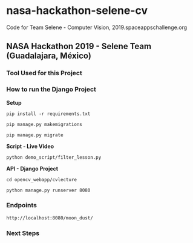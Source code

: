 # nasa-hackathon-selene-cv

Code for Team Selene - Computer Vision, 2019.spaceappschallenge.org

## NASA Hackathon 2019 - Selene Team (Guadalajara, México)

### Tool Used for this Project


### How to run the Django Project

**Setup**

```
pip install -r requirements.txt
```

```
pip manage.py makemigrations
```

```
pip manage.py migrate
```


**Script - Live Video**

```
python demo_script/filter_lesson.py
```

**API - Django Project**

```
cd opencv_webapp/cvlecture
```

```
python manage.py runserver 8080
```

### Endpoints

```
http://localhost:8080/moon_dust/
```

### Next Steps

